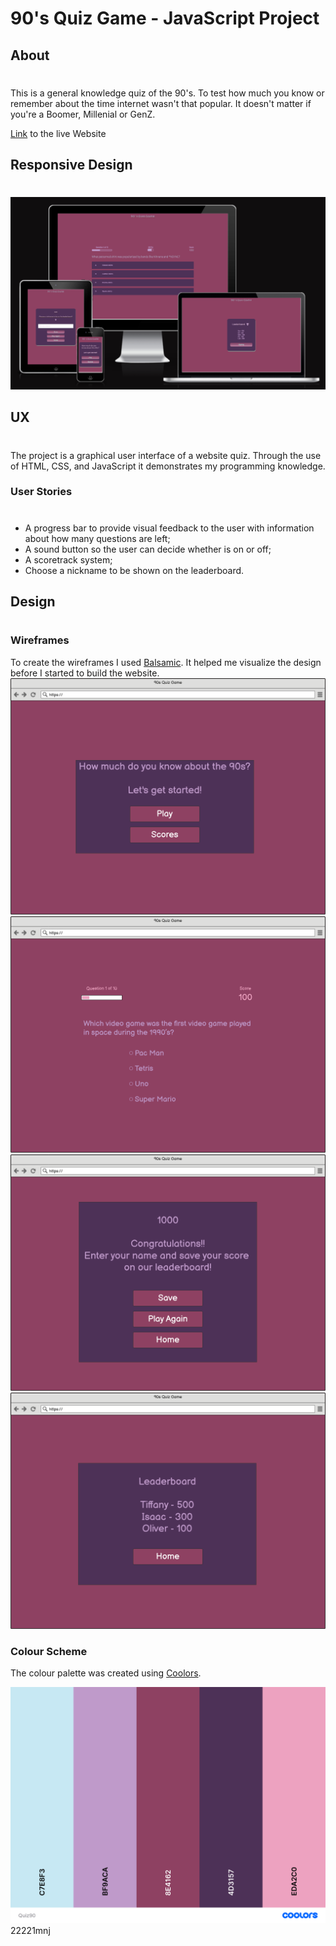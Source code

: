# 90's Quiz Game - JavaScript Project

## About
#
This is a general knowledge quiz of the 90's. To test how much you know or remember about the time internet wasn't that popular. It doesn't matter if you're a Boomer, Millenial or GenZ. 

[Link](https://c-argus.github.io/90squizgame/) to the live Website

## Responsive Design 
#
![Am I Responsive](assets/images/AmIResponsive.png)

## UX 
#
The project is a graphical user interface of a website quiz. Through the use of HTML, CSS, and JavaScript it demonstrates my programming knowledge.

### User Stories
#
* A progress bar to provide visual feedback to the user with information about how many questions are left;
* A sound button so the user can decide whether is on or off;
* A scoretrack system;
* Choose a nickname to be shown on the leaderboard.

## Design
#
### Wireframes
To create the wireframes I used [Balsamic](https://balsamiq.com/). It helped me visualize the design before I started to build the website.
![Wireframe1](assets/images/WireframeHome.png)
![Wireframe2](assets/images/WireframeQuestion.png)
![Wireframe3](assets/images/WireframeEnd.png)
![Wireframe4](assets/images/WireframeScore.png)

### Colour Scheme
The colour palette was created using [Coolors](https://coolors.co/).

![Palette](assets/images/Quiz90.png)22221mnj





